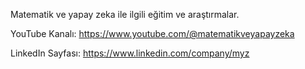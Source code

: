 Matematik ve yapay zeka ile ilgili eğitim ve araştırmalar.

YouTube Kanalı: https://www.youtube.com/@matematikveyapayzeka

LinkedIn Sayfası: https://www.linkedin.com/company/myz
